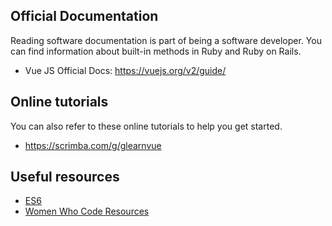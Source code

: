 ## Official Documentation

Reading software documentation is part of being a software developer. You can find information about built-in methods in Ruby and Ruby on Rails.

- Vue JS Official Docs: https://vuejs.org/v2/guide/

## Online tutorials

You can also refer to these online tutorials to help you get started.

- https://scrimba.com/g/glearnvue

## Useful resources

- [ES6](http://exploringjs.com/es6/ch_overviews.html)
- [Women Who Code Resources](https://www.womenwhocode.com/resources)
